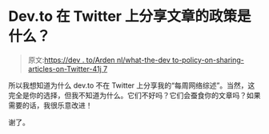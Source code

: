 # Dev.to 在 Twitter 上分享文章的政策是什么？

> 原文:[https://dev . to/Arden nl/what-the-dev to-policy-on-sharing-articles-on-Twitter-41j 7](https://dev.to/ardennl/what-is-the-devto-policy-on-sharing-articles-on-twitter-41j7)

所以我想知道为什么 dev.to 不在 Twitter 上分享我的“每周网络综述”。当然，这完全是你的选择，但我不知道为什么。它们不好吗？它们会蚕食你的文章吗？如果需要的话，我很乐意改进！

谢了。